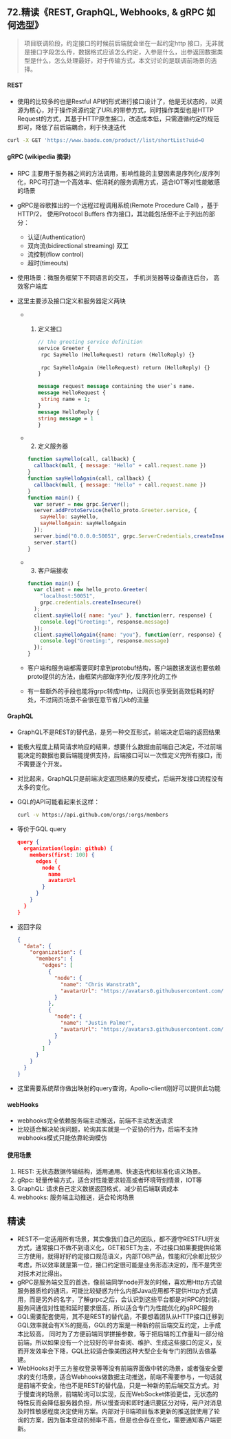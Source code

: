 ## **72.精读《REST, GraphQL, Webhooks, & gRPC 如何选型》**

> 项目联调阶段，约定接口的时候前后端就会坐在一起约定http 接口，无非就是接口字段怎么传，数据格式应该怎么约定，入参是什么，出参返回数据类型是什么，怎么处理最好，对于传输方式，本文讨论的是联调前场景的选择。



#### REST

- 使用的比较多的也是Restful API的形式进行接口设计了，他是无状态的，以资源为核心，对于操作资源约定了URL的带参方式，同时操作类型也是HTTP Request的方式，其基于HTTP原生接口，改造成本低，只需遵循约定的规范即可，降低了前后端耦合，利于快速迭代

```bash
curl -X GET 'https://www.baodu.com/product//list/shortList?uid=0
```



#### gRPC (wikipedia 摘录)

- RPC 主要用于服务器之间的方法调用，影响性能的主要因素是序列化/反序列化，RPC可打造一个高效率、低消耗的服务调用方式，适合IOT等对性能敏感的场景

- gRPC是谷歌推出的一个远程过程调用系统(Remote Procedure Call) ，基于HTTP/2， 使用Protocol Buffers 作为接口，其功能包括但不止于列出的部分：

  - 认证(Authentication)
  - 双向流(bidirectional streaming) 双工
  - 流控制(flow control)
  - 超时(timeouts)

- 使用场景：微服务框架下不同语言的交互， 手机浏览器等设备直连后台， 高效客户端库

- 这里主要涉及接口定义和服务器定义两块

  - 1. 定义接口

       ```protobuf
       // the greeting service definition
       service Greeter {
       	rpc SayHello (HelloRequest) return (HelloReply) {}
       	
       	rpc SayHelloAgain (HelloRequest) return (HelloReply) {}
       }
       
       message request message containing the user`s name.
       message HelloRequest {
       	string name = 1;
       }
       message HelloReply {
       string message = 1
       }
       ```

  - 2. 定义服务器

    ```js
    function sayHello(call, callback) {
      callback(null, { message: "Hello" + call.request.name })
    }
    function sayHelloAgain(call, callback) {
      callback(null, { message: "Hello" + call.request.name })
    }
    function main() {
      var server = new grpc.Server();
      server.addProtoService(hello_proto.Greeter.service, {
        sayHello: sayHello,
        sayHelloAgain: sayHelloAgain
      });
      server.bind("0.0.0.0:50051", grpc.ServerCredentials,createInsecure());
      server.start()
    }
    ```

  - 3. 客户端接收

    ```js
    function main() {
      var client = new hello_proto.Greeter(
      	"localhost:50051",
        grpc.credentials.createInsecure()
      );
      client.sayHello({ name: "you" }, function(err, response) {
        console.log("Greeting:", response.message)
      });
      client.sayHelloAgain({name: "you"}, function(err, response) {
        console.log("Greeting:", response.message)
      });
    }
    ```

  - 客户端和服务端都需要同时拿到protobuf结构，客户端数据发送也要依赖proto提供的方法，由框架内部做序列化/反序列化的工作
  - 有一些额外的手段也能将grpc转成http，让网页也享受到高效低耗的好处，不过网页场景不会很在意节省几kb的流量

#### GraphQL

- GraphQL不是REST的替代品，是另一种交互形式，前端决定后端的返回结果

- 能极大程度上精简请求响应的结果，想要什么数据由前端自己决定，不过前端能决定的数据也要后端能提供支持，后端接口可以一次性定义完所有接口，而不需要逐个开发。

- 对比起来，GraphQL只是前端决定返回结果的反模式，后端开发接口流程没有太多的变化。

- GQL的API可能看起来长这样：

  ```bash
  curl -v https://api.github.com/orgs/:orgs/members
  ```

- 等价于GQL query

  ```json
  query {
    organization(login: github) {
      members(first: 100) {
        edges {
          node {
            name
            avatarUrl
          }
        }
      }
    }
  }
  ```

- 返回字段

  ````json
  {
    "data": {
      "organization": {
        "members": {
          "edges": [
            {
              "node": {
                "name": "Chris Wanstrath",
                "avatarUrl": "https://avatars0.githubusercontent.com/u/2?v=4"
              }
            },
            {
              "node": {
                "name": "Justin Palmer",
                "avatarUrl": "https://avatars3.githubusercontent.com/u/25?v=4"
              }
            }
          ]
        }
      }
    }
  }
  ````

- 这里需要系统帮你做出映射的query查询，Apollo-client刚好可以提供此功能



#### webHooks

- webhooks完全依赖服务端主动推送，前端不主动发送请求
- 比较适合解决轮询问题，轮询其实就是一个妥协的行为，后端不支持webhooks模式只能依靠轮询模仿



#### 使用场景

1. REST: 无状态数据传输结构，适用通用、快速迭代和标准化语义场景。
2. gRpc: 轻量传输方式，适合对性能要求较高或者环境苛刻情景，IOT等
3. GraphQL: 请求自己定义数据返回格式，减少前后端联调成本
4. webhooks: 服务端主动推送，适合轮询场景



## 精读

- REST不一定适用所有场景，其实像我们自己的团队，都不遵守RESTFUl开发方式，通常接口不做不到语义化，GET和SET为主，不过接口如果要提供给第三方使用，就得好好约定接口规范语义，内部TOB产品，性能和冗余都比较少考虑，所以效率就是第一位，接口约定很可能是业务形态决定的，而不是凭空对技术对比得出。
- gRPC是服务端交互的首选，像前端同学node开发的时候，喜欢用Http方式做服务器质检的通讯，可能比较疑惑为什么内部Java应用都不提供Http方式调用，而是另外的名字，了解grpc之后，会认识到这些平台都是对RPC的封装，服务间通信对性能和延时要求很高，所以适合专门为性能优化的gRPC服务
- GQL需要配套使用，其不是REST的替代品，不要想着团队从HTTP接口迁移到GQL效率就会有X%的提高，GQL的方案是一种新的前后端交互约定，上手成本比较高， 同时为了方便前端同学拼接参数，等于把后端的工作量叫一部分给前端，所以如果没有一个比较好的平台查阅、维护、生成这些接口的定义，反而开发效率会下降，GQL比较适合像美团这种大型企业有专门的团队去做基建。
- WebHooks对于三方鉴权登录等等没有前端界面做中转的场景，或者强安全要求的支付场景，适合Webhooks做数据主动推送，前端不需要参与，一句话就是前端不安全，他也不是REST的替代品，只是一种新的前后端交互方式。对于慢查询的场景，前端轮询可以实现，反而WebSocket体验更佳，无状态的特性反而会降低服务器负担，所以慢查询和即时通讯要区分对待，用户对消息及时性敏感程度决定使用方案。内部对于B端项目版本更新的推送就使用了轮询的方案，因为版本变动的频率不高，但是也会存在变化，需要通知客户端更新。